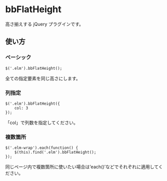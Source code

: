 # bbFlatHeight
高さ揃えする jQuery プラグインです。

## 使い方

### ベーシック
```
$('.elm').bbFlatHeight();
```
全ての指定要素を同じ高さにします。

### 列指定
```
$('.elm').bbFlatHeight({
    col: 3
});
```
「col」で列数を指定してください。

### 複数箇所
```
$('.elm-wrap').each(function() {
    $(this).find('.elm').bbFlatHeight();
});
```
同じページ内で複数箇所に使いたい場合は’each()’などでそれぞれに適用してください。
